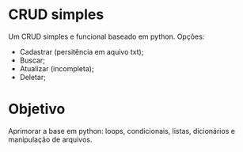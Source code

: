 # CRUD simples
Um CRUD simples e funcional baseado em python.
Opções:
 * Cadastrar (persitência em aquivo txt);
 * Buscar;
 * Atualizar (incompleta);
 * Deletar;

# Objetivo
Aprimorar a base em python: loops, condicionais, 
listas, dicionários e manipulação de arquivos.
